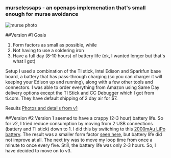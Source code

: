 ### murselessaps - an openaps implemenation that's small enough for murse avoidance

![murse photo](http://ecx.images-amazon.com/images/I/41V0l2-6V8L.jpg)

##Version #1
Goals
1. Form factors as small as possible, while
2. Not having to use a soldering iron
3. Have  a full day (8-10 hours) of battery life (ok, I wanted longer but that's what I got)

Setup
I used a combination of the TI stick, Intel Edison and Sparkfun base board, a battery that has pass-through charging (so you can charger it will keeping your Edison up and running), along with a few other tools and connectors. I was able to order everything from Amazon using Same Day delivery options except the TI Stick and CC Debugger which I got from ti.com. They have default shipping of 2 day air for $7.

Results
[Photos and details from v1](https://github.com/jmatheson/murselessaps/blob/master/v1.md)

##Version #2
Version 1 seemed to have a crappy (2-3 hour) battery life. So for v2, I tried reduce consumption by moving from 2 USB connections (battery and TI stick) down to 1. I did this by switching to this [2000mAu LiPo battery](http://www.amazon.com/gp/product/B00D73WJCY). The result was a smaller form factor [seen here](), but battery life did not improve at all. The next try was to move my loop time from once a minute to once every five. Still, the battery life was only 2-3 hours. So, I have decided to move on to v3.
